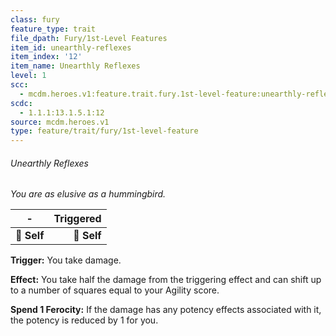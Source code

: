 ```yaml
---
class: fury
feature_type: trait
file_dpath: Fury/1st-Level Features
item_id: unearthly-reflexes
item_index: '12'
item_name: Unearthly Reflexes
level: 1
scc:
  - mcdm.heroes.v1:feature.trait.fury.1st-level-feature:unearthly-reflexes
scdc:
  - 1.1.1:13.1.5.1:12
source: mcdm.heroes.v1
type: feature/trait/fury/1st-level-feature
---
```


###### Unearthly Reflexes

*You are as elusive as a hummingbird.*

| **-**       | **Triggered** |
| ----------- | ------------: |
| **📏 Self** |   **🎯 Self** |

**Trigger:** You take damage.

**Effect:** You take half the damage from the triggering effect and can shift up to a number of squares equal to your Agility score.

**Spend 1 Ferocity:** If the damage has any potency effects associated with it, the potency is reduced by 1 for you.
